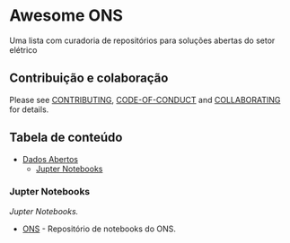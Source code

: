 # Awesome ONS 

Uma lista com curadoria de repositórios para soluções abertas do setor elétrico

## Contribuição e colaboração
Please see [CONTRIBUTING](https://github.com/ziadoz/awesome-php/blob/master/CONTRIBUTING.md), [CODE-OF-CONDUCT](https://github.com/ziadoz/awesome-php/blob/master/CODE-OF-CONDUCT.md) and [COLLABORATING](https://github.com/ziadoz/awesome-php/blob/master/COLLABORATING.md) for details.

## Tabela de conteúdo
- [Dados Abertos](#dados-abertos)
    - [Jupter Notebooks](#jupter-notebooks)

### Jupter Notebooks
*Jupter Notebooks.*

* [ONS](https://github.com/ONSBR/DadosAbertos) - Repositório de notebooks do ONS.
